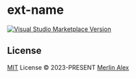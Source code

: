 # ext-name

<a href="https://marketplace.visualstudio.com/items?itemName=merlinalex.ext-name" target="__blank"><img src="https://img.shields.io/visual-studio-marketplace/v/merlinalex.ext-name.svg?color=eee&amp;label=VS%20Code%20Marketplace&logo=visual-studio-code" alt="Visual Studio Marketplace Version" /></a>

## License

[MIT](./LICENSE) License © 2023-PRESENT [Merlin Alex](https://github.com/merlinalex1028)
